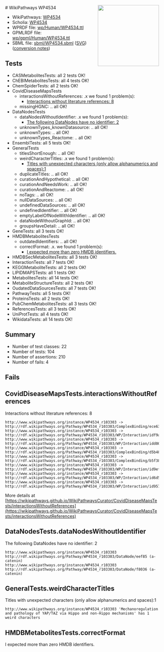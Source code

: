 <img style="float: right; width: 200px" src="../logo.png" />
# WikiPathways WP4534

* WikiPathways: [WP4534](https://identifiers.org/wikipathways:WP4534)
* Scholia: [WP4534](https://scholia.toolforge.org/wikipathways/WP4534)
* WPRDF file: [wp/Human/WP4534.ttl](../wp/Human/WP4534.ttl)
* GPMLRDF file: [wp/gpml/Human/WP4534.ttl](../wp/gpml/Human/WP4534.ttl)
* SBML file: [sbml/WP4534.sbml](../sbml/WP4534.sbml) ([SVG](../sbml/WP4534.svg)) ([conversion notes](../sbml/WP4534.txt))

## Tests
* CASMetabolitesTests: all 2 tests OK!
* ChEBIMetabolitesTests: all 4 tests OK!
* ChemSpiderTests: all 2 tests OK!
* CovidDiseaseMapsTests
    * interactionsWithoutReferences: .x we found 1 problem(s):
        * [Interactions without literature references: 8](#2e295936)
    * missingHGNC: .. all OK!
* DataNodesTests
    * dataNodesWithoutIdentifier: .x we found 1 problem(s):
        * [The following DataNodes have no identifier: 2](#d2d32fa1)
    * unknownTypes_knownDatasource: .. all OK!
    * unknownTypes: .. all OK!
    * unknownTypes_Reactome: .. all OK!
* EnsemblTests: all 5 tests OK!
* GeneralTests
    * titlesShortEnough: .. all OK!
    * weirdCharacterTitles: .x we found 1 problem(s):
        * [Titles with unexpected characters (only allow alphanumerics and spaces):1](#fda87b3f)
    * duplicateTitles: .. all OK!
    * curationAndHypothetical: .. all OK!
    * curationAndNeedsWork: .. all OK!
    * curationAndReactome: .. all OK!
    * noTags: .. all OK!
    * nullDataSources: .. all OK!
    * undefinedDataSources: .. all OK!
    * undefinedIdentifier: .. all OK!
    * emptyLabelOfNodeWithIdentifier: .. all OK!
    * dataNodeWithoutGraphId: .. all OK!
    * groupsHaveDetail: .. all OK!
* GeneTests: all 3 tests OK!
* HMDBMetabolitesTests
    * outdatedIdentifiers: .. all OK!
    * correctFormat: .x. we found 1 problem(s):
        * [I expected more than zero HMDB identifiers.](#ad154c1e)
* HMDBSecMetabolitesTests: all 3 tests OK!
* InteractionTests: all 7 tests OK!
* KEGGMetaboliteTests: all 2 tests OK!
* LIPIDMAPSTests: all 1 tests OK!
* MetabolitesTests: all 14 tests OK!
* MetaboliteStructureTests: all 2 tests OK!
* OudatedDataSourcesTests: all 7 tests OK!
* PathwayTests: all 5 tests OK!
* ProteinsTests: all 2 tests OK!
* PubChemMetabolitesTests: all 3 tests OK!
* ReferencesTests: all 3 tests OK!
* UniProtTests: all 4 tests OK!
* WikidataTests: all 14 tests OK!


## Summary

* Number of test classes: 22
* Number of tests: 104
* Number of assertions: 210
* Number of fails: 4

## Fails

<a name="2e295936" />

## CovidDiseaseMapsTests.interactionsWithoutReferences

Interactions without literature references: 8
```
http://www.wikipathways.org/instance/WP4534_r103303 -> http://rdf.wikipathways.org/Pathway/WP4534_r103303/ComplexBinding/ece63
http://www.wikipathways.org/instance/WP4534_r103303 -> http://rdf.wikipathways.org/Pathway/WP4534_r103303/WP/Interaction/idf9ae1f87
http://www.wikipathways.org/instance/WP4534_r103303 -> http://rdf.wikipathways.org/Pathway/WP4534_r103303/WP/Interaction/idd0040dce
http://www.wikipathways.org/instance/WP4534_r103303 -> http://rdf.wikipathways.org/Pathway/WP4534_r103303/ComplexBinding/d5b48
http://www.wikipathways.org/instance/WP4534_r103303 -> http://rdf.wikipathways.org/Pathway/WP4534_r103303/ComplexBinding/b5f38
http://www.wikipathways.org/instance/WP4534_r103303 -> http://rdf.wikipathways.org/Pathway/WP4534_r103303/WP/Interaction/id9ef9a6bf
http://www.wikipathways.org/instance/WP4534_r103303 -> http://rdf.wikipathways.org/Pathway/WP4534_r103303/WP/Interaction/id6d566994
http://www.wikipathways.org/instance/WP4534_r103303 -> http://rdf.wikipathways.org/Pathway/WP4534_r103303/WP/Interaction/id95798688
```

More details at [https://wikipathways.github.io/WikiPathwaysCurator/CovidDiseaseMapsTests/interactionsWithoutReferences](https://wikipathways.github.io/WikiPathwaysCurator/CovidDiseaseMapsTests/interactionsWithoutReferences)

<a name="d2d32fa1" />

## DataNodesTests.dataNodesWithoutIdentifier

The following DataNodes have no identifier: 2
```
http://www.wikipathways.org/instance/WP4534_r103303 http://rdf.wikipathways.org/Pathway/WP4534_r103303/DataNode/eef85 (a-catenin)
http://www.wikipathways.org/instance/WP4534_r103303 http://rdf.wikipathways.org/Pathway/WP4534_r103303/DataNode/f8036 (a-catenin)
```

<a name="fda87b3f" />

## GeneralTests.weirdCharacterTitles

Titles with unexpected characters (only allow alphanumerics and spaces):1
```
http://www.wikipathways.org/instance/WP4534_r103303 'Mechanoregulation and pathology of YAP/TAZ via Hippo and non-Hippo mechanisms' has 1 weird characters
```

<a name="ad154c1e" />

## HMDBMetabolitesTests.correctFormat

I expected more than zero HMDB identifiers.
